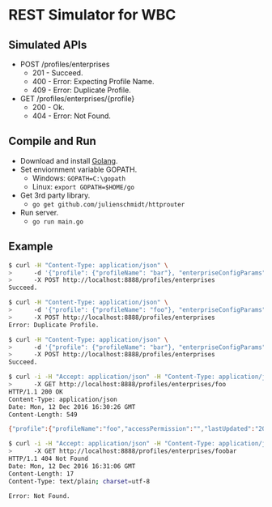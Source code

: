 # REST Simulator for WBC

## Simulated APIs

- POST /profiles/enterprises
  - 201 - Succeed.
  - 400 - Error: Expecting Profile Name.
  - 409 - Error: Duplicate Profile.
- GET /profiles/enterprises/{profile}
  - 200 - Ok.
  - 404 - Error: Not Found.

## Compile and Run

- Download and install [Golang](https://golang.org/dl/).
- Set enviornment variable GOPATH.
  - Windows: `GOPATH=C:\gopath`
  - Linux: `export GOPATH=$HOME/go`
- Get 3rd party library.
  - `go get github.com/julienschmidt/httprouter`
- Run server.
  - `go run main.go`

## Example

```sh
$ curl -H "Content-Type: application/json" \
>      -d '{"profile": {"profileName": "bar"}, "enterpriseConfigParams": {"dbUsername": "barbar"}}' \
>      -X POST http://localhost:8888/profiles/enterprises
Succeed.

$ curl -H "Content-Type: application/json" \
>      -d '{"profile": {"profileName": "foo"}, "enterpriseConfigParams": {"dbUsername": "foofoo"}}' \
>      -X POST http://localhost:8888/profiles/enterprises
Error: Duplicate Profile.

$ curl -H "Content-Type: application/json" \
>      -d '{"profile": {"profileName": "bar"}, "enterpriseConfigParams": {"dbUsername": "barbar"}}' \
>      -X POST http://localhost:8888/profiles/enterprises
Succeed.

$ curl -i -H "Accept: application/json" -H "Content-Type: application/json" \
>      -X GET http://localhost:8888/profiles/enterprises/foo
HTTP/1.1 200 OK
Content-Type: application/json
Date: Mon, 12 Dec 2016 16:30:26 GMT
Content-Length: 549

{"profile":{"profileName":"foo","accessPermission":"","lastUpdated":"2016/12/13 00:30:25"},"enterpriseConfigParams":{"databasePlatform":"","connectString":"","tableOwner":"","dbUsername":"foofoo","dbUserpasswd":"","odbcDataSource":"","sqlDatabase":"","sqlServer":"","db2DatabaseAlias":"","db2CurrentSQLID":"","encrypt":"","siebelEncryption":"","keyFileName":"","keyFilePassword":"","peerAuth":"","peerCertValidation":"","caCertFileName":"","certFileNameServer":"","requestServer":"","secAdptMode":"","serverFileSystem":"","cloudRegistryAddress":""}}

$ curl -i -H "Accept: application/json" -H "Content-Type: application/json" \
>      -X GET http://localhost:8888/profiles/enterprises/foobar
HTTP/1.1 404 Not Found
Date: Mon, 12 Dec 2016 16:31:06 GMT
Content-Length: 17
Content-Type: text/plain; charset=utf-8

Error: Not Found.
```